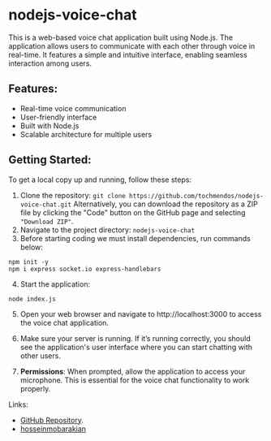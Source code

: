 # nodejs-voice-chat
This is a web-based voice chat application built using Node.js. The application allows users to communicate with each other through voice in real-time. It features a simple and intuitive interface, enabling seamless interaction among users.

## Features:
- Real-time voice communication
- User-friendly interface
- Built with Node.js
- Scalable architecture for multiple users

## Getting Started:
To get a local copy up and running, follow these steps:
1. Clone the repository: 
`
git clone https://github.com/tochmendos/nodejs-voice-chat.git
`
Alternatively, you can download the repository as a ZIP file by clicking the "Code" button on the GitHub page and selecting `"Download ZIP"`.
2. Navigate to the project directory: `nodejs-voice-chat`
3. Before starting coding we must install dependencies, run commands below:
```
npm init -y
npm i express socket.io express-handlebars
```
4. Start the application: 
```
node index.js
```
5. Open your web browser and navigate to http://localhost:3000 to access the voice chat application.

6. Make sure your server is running. If it’s running correctly, you should see the application's user interface where you can start chatting with other users.
7. <b>Permissions</b>: When prompted, allow the application to access your microphone. This is essential for the voice chat functionality to work properly.
   
Links: 
* [GitHub Repository](https://github.com/tochmendos/nodejs-voice-chat).
* [hosseinmobarakian](https://dev.to/hosseinmobarakian/create-simple-voice-chat-app-with-nodejs-1b70)